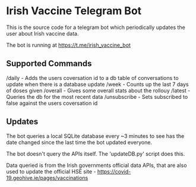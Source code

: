 # Irish Vaccine Telegram Bot

This is the source code for a telegram bot which periodically updates the user about Irish vaccine data. 

The bot is running at https://t.me/irish_vaccine_bot


## Supported Commands

/daily - Adds the users coversation id to a db table of conversations to update when there is a database update
/week - Counts up the last 7 days of doses given
/overall - Gives some overall stats about the rollouy
/latest - Queries the db for the most recent data
/unsubscribe - Sets subscribed to false against the users coversation id


## Updates

The bot queries a local SQLite database every ~3 minutes to see has the date changed since the last time the bot updated everyone. 

The bot doesn't query the APIs itself. The 'updateDB.py' script does this. 

Data queried is from the Irish governments official data APIs, that are also used to update the official HSE site - https://covid-19.geohive.ie/pages/vaccinations

